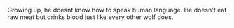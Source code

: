 Growing up, he doesnt know how to speak human language. He doesn't eat raw meat but drinks blood just like every other wolf does.